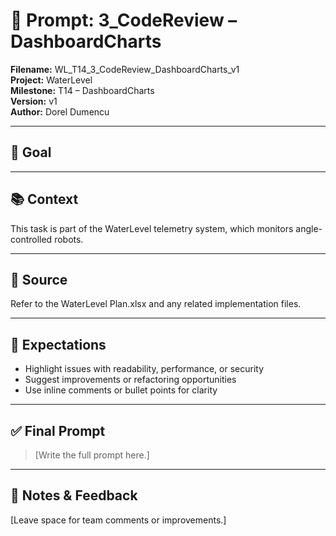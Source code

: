 # 📌 Prompt: 3_CodeReview – DashboardCharts

**Filename:** WL_T14_3_CodeReview_DashboardCharts_v1  
**Project:** WaterLevel  
**Milestone:** T14 – DashboardCharts  
**Version:** v1  
**Author:** Dorel Dumencu

---

## 🎯 Goal



---

## 📚 Context

This task is part of the WaterLevel telemetry system, which monitors angle-controlled robots.

---

## 📂 Source

Refer to the WaterLevel Plan.xlsx and any related implementation files.

---

## 📐 Expectations
- Highlight issues with readability, performance, or security  
- Suggest improvements or refactoring opportunities  
- Use inline comments or bullet points for clarity
---

## ✅ Final Prompt

> [Write the full prompt here.]

---

## 🧠 Notes & Feedback

[Leave space for team comments or improvements.]
